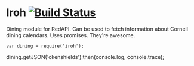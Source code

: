Iroh [![Build Status](https://travis-ci.org/mrkev/Iroh.svg?branch=master)](https://travis-ci.org/mrkev/Iroh)
=====

Dining module for RedAPI. Can be used to fetch information about Cornell dining calendars. Uses promises. They're awesome.

    var dining = require('iroh');

dining.getJSON('okenshields').then(console.log, console.trace);